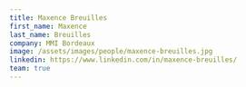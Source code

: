 ```yaml
---
title: Maxence Breuilles
first_name: Maxence
last_name: Breuilles
company: MMI Bordeaux
image: /assets/images/people/maxence-breuilles.jpg
linkedin: https://www.linkedin.com/in/maxence-breuilles/
team: true
---
```

